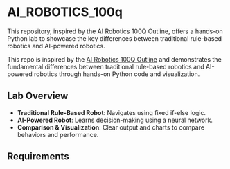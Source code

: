# AI_ROBOTICS_100q
This repository, inspired by the AI Robotics 100Q Outline, offers a hands-on Python lab to showcase the key differences between traditional rule-based robotics and AI-powered robotics.

This repo is inspired by the [AI Robotics 100Q Outline](https://cybernachos.github.io/ai-robotics-100q/outline) and demonstrates the fundamental differences between traditional rule-based robotics and AI-powered robotics through hands-on Python code and visualization.

## Lab Overview

- **Traditional Rule-Based Robot**: Navigates using fixed if-else logic.
- **AI-Powered Robot**: Learns decision-making using a neural network.
- **Comparison & Visualization**: Clear output and charts to compare behaviors and performance.

## Requirements


